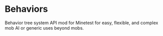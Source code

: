  # Behaviors

 Behavior tree system API mod for Minetest for easy, flexible, and complex mob AI or generic uses beyond mobs.